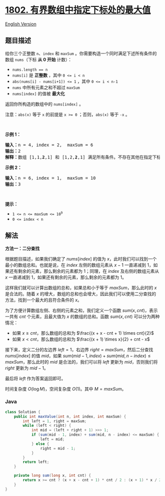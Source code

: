 # [1802. 有界数组中指定下标处的最大值](https://leetcode.cn/problems/maximum-value-at-a-given-index-in-a-bounded-array)

[English Version](/solution/1800-1899/1802.Maximum%20Value%20at%20a%20Given%20Index%20in%20a%20Bounded%20Array/README_EN.md)

## 题目描述

<p>给你三个正整数 <code>n</code>、<code>index</code> 和 <code>maxSum</code> 。你需要构造一个同时满足下述所有条件的数组 <code>nums</code>（下标 <strong>从 0 开始</strong> 计数）：</p>

<ul>
	<li><code>nums.length == n</code></li>
	<li><code>nums[i]</code> 是 <strong>正整数</strong> ，其中 <code>0 &lt;= i &lt; n</code></li>
	<li><code>abs(nums[i] - nums[i+1]) &lt;= 1</code> ，其中 <code>0 &lt;= i &lt; n-1</code></li>
	<li><code>nums</code> 中所有元素之和不超过 <code>maxSum</code></li>
	<li><code>nums[index]</code> 的值被 <strong>最大化</strong></li>
</ul>

<p>返回你所构造的数组中的 <code>nums[index]</code> 。</p>

<p>注意：<code>abs(x)</code> 等于 <code>x</code> 的前提是 <code>x &gt;= 0</code> ；否则，<code>abs(x)</code> 等于 <code>-x</code> 。</p>

<p> </p>

<p><strong>示例 1：</strong></p>

<pre><strong>输入：</strong>n = 4, index = 2,  maxSum = 6
<strong>输出：</strong>2
<strong>解释：</strong>数组 [1,1,<strong>2</strong>,1] 和 [1,2,<strong>2</strong>,1] 满足所有条件。不存在其他在指定下标处具有更大值的有效数组。
</pre>

<p><strong>示例 2：</strong></p>

<pre><strong>输入：</strong>n = 6, index = 1,  maxSum = 10
<strong>输出：</strong>3
</pre>

<p> </p>

<p><strong>提示：</strong></p>

<ul>
	<li><code>1 &lt;= n &lt;= maxSum &lt;= 10<sup>9</sup></code></li>
	<li><code>0 &lt;= index &lt; n</code></li>
</ul>

## 解法

**方法一：二分查找**

根据题目描述，如果我们确定了 $nums[index]$ 的值为 $x$，此时我们可以找到一个最小的数组总和。也就是说，在 $index$ 左侧的数组元素从 $x-1$ 一直递减到 $1$，如果还有剩余的元素，那么剩余的元素都为 $1$；同理，在 $index$ 及右侧的数组元素从 $x$ 一直递减到 $1$，如果还有剩余的元素，那么剩余的元素都为 $1$。

这样我们就可以计算出数组的总和，如果总和小于等于 $maxSum$，那么此时的 $x$ 是合法的。随着 $x$ 的增大，数组的总和也会增大，因此我们可以使用二分查找的方法，找到一个最大的且符合条件的 $x$。

为了方便计算数组左侧、右侧的元素之和，我们定义一个函数 $sum(x, cnt)$，表示一共有 $cnt$ 个元素，且最大值为 $x$ 的数组的总和。函数 $sum(x, cnt)$ 可以分为两种情况：

-   如果 $x \geq cnt$，那么数组的总和为 $\frac{(x + x - cnt + 1) \times cnt}{2}$
-   如果 $x \lt cnt$，那么数组的总和为 $\frac{(x + 1) \times x}{2} + cnt - x$

接下来，定义二分的左边界 $left = 1$，右边界 $right = maxSum$，然后二分查找 $nums[index]$ 的值 $mid$，如果 $sum(mid - 1, index) + sum(mid, n - index) \leq maxSum$，那么此时的 $mid$ 是合法的，我们可以将 $left$ 更新为 $mid$，否则我们将 $right$ 更新为 $mid - 1$。

最后将 $left$ 作为答案返回即可。

时间复杂度 $O(\log M)$，空间复杂度 $O(1)$。其中 $M=maxSum$。

### **Java**

```java
class Solution {
    public int maxValue(int n, int index, int maxSum) {
        int left = 1, right = maxSum;
        while (left < right) {
            int mid = (left + right + 1) >>> 1;
            if (sum(mid - 1, index) + sum(mid, n - index) <= maxSum) {
                left = mid;
            } else {
                right = mid - 1;
            }
        }
        return left;
    }

    private long sum(long x, int cnt) {
        return x >= cnt ? (x + x - cnt + 1) * cnt / 2 : (x + 1) * x / 2 + cnt - x;
    }
}
```

